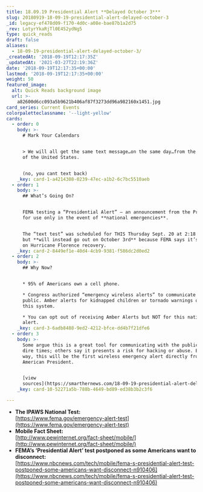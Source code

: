 ```yaml
---
title: 18.09.19 Presidential Alert **Delayed October 3***
slug: 20180919-18-09-19-presidential-alert-delayed-october-3
_id: legacy-ef478d09-f170-4d0c-a08e-bae87b1a2d75
_rev: LotyrYkaRjTl0E452ydNg5
type: quick_reads
draft: false
aliases:
  - 18-09-19-presidential-alert-delayed-october-3/
_createdAt: '2018-09-19T12:17:35Z'
_updatedAt: '2021-03-27T22:19:36Z'
date: '2018-09-19T12:17:35+00:00'
lastmod: '2018-09-19T12:17:35+00:00'
weight: 50
featured_image:
  alt: Quick Reads background image
  url: >-
    a82600d6cc093a5b9621b406af87f3273dd96a982160x1451.jpg
card_series: Current Events
colorpaletteclassname: '--light-yellow'
cards:
  - order: 0
    body: >-
      # Mark Your Calendars


      > We will all get the same text message…on the same day…from the President
      of the United States.


      (no, you cant text back)
    _key: card-1-a4214308-0239-47ec-a1b2-6c7bc5510aeb
  - order: 1
    body: >-
      ## What’s Going On?


      FEMA testing a “Presidential Alert” – an announcement from the President
      for use only in the event of **national emergencies**.


      The “text test” was scheduled for THIS Thursday Sept. 20 at 2:18 p.m. EST,
      but **will instead go out on October 3rd** because FEMA says it’s focusing
      on Hurricane Florence recovery.
    _key: card-2-8449ef1e-40d4-4cb9-9381-f586dc2d0ed2
  - order: 2
    body: >-
      ## Why Now?


      * 95% of Americans own a cell phone.

      * Congress authorized “emergency wireless alerts” to communicate with the
      public. Amber alerts for kidnapped children or tornado warnings often use
      this system.

      * You can opt out of receiving Amber Alerts but NOT for this national
      alert.
    _key: card-3-6adb8488-9ed2-4212-bfce-dd4b7f21dfe6
  - order: 3
    body: >-
      Some argue this is a great tool for communicating with the public during
      dire times; others say it presents a risk for hacking or abuse. Either
      way, this will be the first wireless emergency alert directly from an
      American President.


      [view
      sources](https://smarthernews.com/18-09-19-presidential-alert-delayed-october-3/)
    _key: card-10-52271a5b-788b-4649-bd89-ed38b3b2c3f6

---
```

* **The IPAWS National Test:**  
[https://www.fema.gov/emergency-alert-test](https://www.fema.gov/emergency-alert-test)
* **Mobile Fact Sheet:**  
[http://www.pewinternet.org/fact-sheet/mobile/](http://www.pewinternet.org/fact-sheet/mobile/)
* **FEMA’s ‘Presidential Alert’ test postponed as some Americans want to disconnect:**  
[https://www.nbcnews.com/tech/mobile/fema-s-presidential-alert-test-postponed-some-americans-want-disconnect-n910406](https://www.nbcnews.com/tech/mobile/fema-s-presidential-alert-test-postponed-some-americans-want-disconnect-n910406)